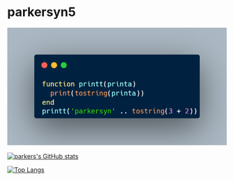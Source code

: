 # parkersyn5

![alt text](https://github.com/parkersyn5/parkersyn5/blob/main/carbon.png)

[![parkers's GitHub stats](https://github-readme-stats.vercel.app/api?username=parkersyn5)](https://github.com/anuraghazra/github-readme-stats)

[![Top Langs](https://github-readme-stats.vercel.app/api/top-langs/?username=parkersyn5&layout=compact)](https://github.com/anuraghazra/github-readme-stats)
